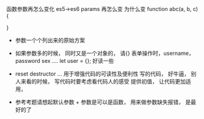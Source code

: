 函数参数再怎么变化
es5->es6 params 再怎么变 为什么变
function abc(a, b, c) {

}

- 参数一个个列出来的原始方案
- 如果参数多的时候， 同时又是一个对象的， 请{}
  表单操作时，username， password sex ....
  let user = {};
  好读一些

- reset destructor ... 
    用于增强代码的可读性及便利性
    写的代码， 好牛逼， 别人来看的时候，
    写代码时要考虑看代码人的感受 
    提供初值， 让代码更加适用，

- 参考考题请想起默认参数 + 参数是可以是函数，
    用来做参数缺失报错， 是最好的了